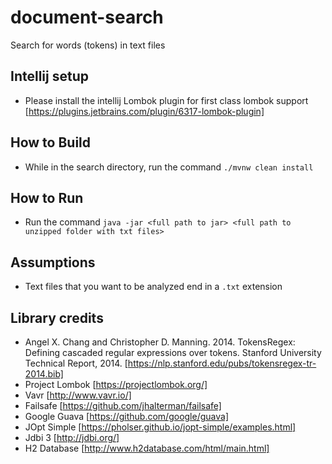 # document-search
Search for words (tokens) in text files

## Intellij setup
- Please install the intellij Lombok plugin for first class lombok support [https://plugins.jetbrains.com/plugin/6317-lombok-plugin]

## How to Build
- While in the search directory, run the command ``` ./mvnw clean install ``` 

## How to Run
- Run the command ``` java -jar <full path to jar> <full path to unzipped folder with txt files> ```

## Assumptions
- Text files that you want to be analyzed end in a ```.txt``` extension


## Library credits
- Angel X. Chang and Christopher D. Manning. 2014. TokensRegex: Defining cascaded regular expressions over tokens. Stanford University Technical Report, 2014. [https://nlp.stanford.edu/pubs/tokensregex-tr-2014.bib]
- Project Lombok [https://projectlombok.org/]
- Vavr [http://www.vavr.io/]
- Failsafe [https://github.com/jhalterman/failsafe]
- Google Guava [https://github.com/google/guava]
- JOpt Simple [https://pholser.github.io/jopt-simple/examples.html]
- Jdbi 3 [http://jdbi.org/]
- H2 Database [http://www.h2database.com/html/main.html]

